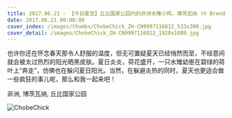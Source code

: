 ```yaml
---
title: 2017.06.21 - 【今日夏至】丘比国家公园内的非洲水雉小鸡，博茨瓦纳 (© Brendon Cremer/Minden Pictures)
date: 2017.06.21 00:00:00
cover_index: /images/thumbs/ChobeChick_ZH-CN9997116812_533x300.jpg
cover_detail: /images/ChobeChick_ZH-CN9997116812_1920x1080.jpg
---
```


也许你还在怀念春天那令人舒服的温度，但无可置疑夏天已经悄然而至，不经意间就会被太过热烈的阳光晒黑皮肤。夏日炎炎，荷花盛开，一只水雉幼崽在碧绿的荷叶上“奔走”，仿佛也在躲闪夏日阳光。当然，在躲避炎热的同时，夏天也更适合做一些疯狂的事儿呢，那么和我一起来吧！

非洲, 博茨瓦纳, 丘比国家公园

![ChobeChick](/images/ChobeChick_ZH-CN9997116812_1920x1080.jpg)
